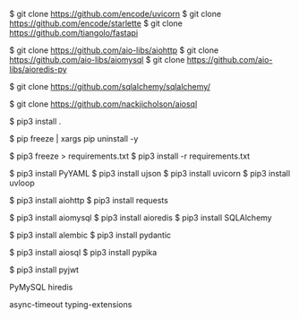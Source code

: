 
$ git clone https://github.com/encode/uvicorn
$ git clone https://github.com/encode/starlette
$ git clone https://github.com/tiangolo/fastapi

$ git clone https://github.com/aio-libs/aiohttp
$ git clone https://github.com/aio-libs/aiomysql
$ git clone https://github.com/aio-libs/aioredis-py

$ git clone https://github.com/sqlalchemy/sqlalchemy/

$ git clone https://github.com/nackjicholson/aiosql


$ pip3 install .

$ pip freeze | xargs pip uninstall -y

$ pip3 freeze > requirements.txt
$ pip3 install -r requirements.txt

$ pip3 install PyYAML
$ pip3 install ujson
$ pip3 install uvicorn
$ pip3 install uvloop

$ pip3 install aiohttp
$ pip3 install requests

$ pip3 install aiomysql
$ pip3 install aioredis
$ pip3 install SQLAlchemy

$ pip3 install alembic
$ pip3 install pydantic

$ pip3 install aiosql
$ pip3 install pypika

$ pip3 install pyjwt

PyMySQL
hiredis

async-timeout
typing-extensions